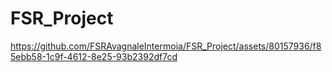 # FSR_Project


https://github.com/FSRAvagnaleIntermoia/FSR_Project/assets/80157936/f85ebb58-1c9f-4612-8e25-93b2392df7cd

